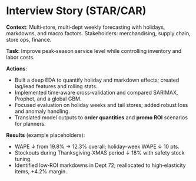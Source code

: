# Interview Story (STAR/CAR)

**Context**: Multi‑store, multi‑dept weekly forecasting with holidays, markdowns, and macro factors. Stakeholders: merchandising, supply chain, store ops, finance.

**Task**: Improve peak‑season service level while controlling inventory and labor costs.

**Actions**:
- Built a deep EDA to quantify holiday and markdown effects; created lag/lead features and rolling stats.
- Implemented time‑aware cross‑validation and compared SARIMAX, Prophet, and a global GBM.
- Focused evaluation on holiday weeks and tail stores; added robust loss and anomaly handling.
- Translated model outputs to **order quantities** and **promo ROI** scenarios for planners.

**Results** (example placeholders):
- WAPE ↓ from 19.8% → 12.3% overall; holiday-week WAPE ↓ 10 pts.
- Stockouts during Thanksgiving‑XMAS period ↓ 18% with safety stock tuning.
- Identified low‑ROI markdowns in Dept 72; reallocated to high‑elasticity items, +4.2% margin.
